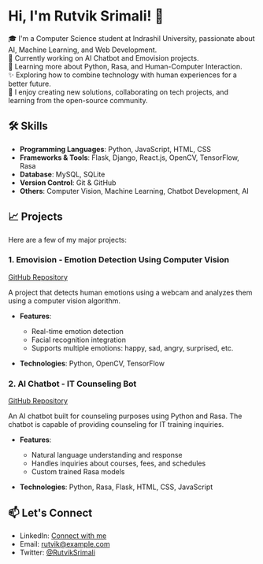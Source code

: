 # Hi, I'm Rutvik Srimali! 👋

🎓 I'm a Computer Science student at Indrashil University, passionate about AI, Machine Learning, and Web Development.  
🔭 Currently working on AI Chatbot and Emovision projects.  
🌱 Learning more about Python, Rasa, and Human-Computer Interaction.  
✨ Exploring how to combine technology with human experiences for a better future.  
🚀 I enjoy creating new solutions, collaborating on tech projects, and learning from the open-source community.

## 🛠 Skills
- **Programming Languages**: Python, JavaScript, HTML, CSS
- **Frameworks & Tools**: Flask, Django, React.js, OpenCV, TensorFlow, Rasa
- **Database**: MySQL, SQLite
- **Version Control**: Git & GitHub
- **Others**: Computer Vision, Machine Learning, Chatbot Development, AI

## 📈 Projects
Here are a few of my major projects:

### 1. Emovision - Emotion Detection Using Computer Vision
[GitHub Repository](https://github.com/yourusername/Emovision)

A project that detects human emotions using a webcam and analyzes them using a computer vision algorithm.

- **Features**:
  - Real-time emotion detection
  - Facial recognition integration
  - Supports multiple emotions: happy, sad, angry, surprised, etc.
  
- **Technologies**: Python, OpenCV, TensorFlow

### 2. AI Chatbot - IT Counseling Bot
[GitHub Repository](https://github.com/yourusername/AI-ChatBot)

An AI chatbot built for counseling purposes using Python and Rasa. The chatbot is capable of providing counseling for IT training inquiries.

- **Features**:
  - Natural language understanding and response
  - Handles inquiries about courses, fees, and schedules
  - Custom trained Rasa models

- **Technologies**: Python, Rasa, Flask, HTML, CSS, JavaScript

## 📫 Let's Connect
- LinkedIn: [Connect with me](https://www.linkedin.com/in/rutviksrimali)
- Email: [rutvik@example.com](mailto:rutviksrimali786@.com)
- Twitter: [@RutvikSrimali](https://twitter.com/RutvikSrimali)
